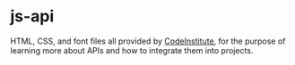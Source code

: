 # js-api

HTML, CSS, and font files all provided by [CodeInstitute](https://codeinstitute.net/), for the purpose of learning more about APIs and how to integrate them into projects.